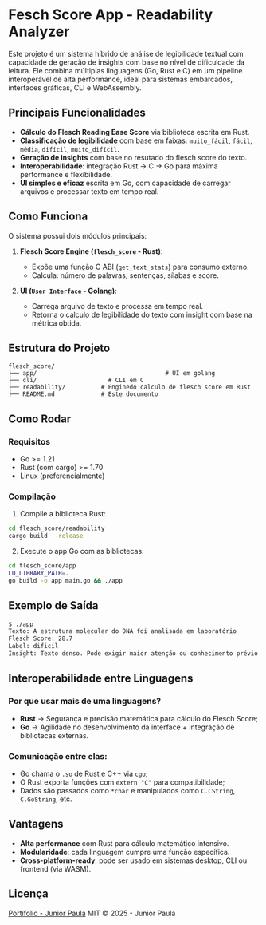 # Fesch Score App -  Readability Analyzer

Este projeto é um sistema híbrido de análise de legibilidade textual com capacidade de geração de insights com base no nível de dificuldade da leitura. Ele combina múltiplas linguagens (Go, Rust e C) em um pipeline interoperável de alta performance, ideal para sistemas embarcados, interfaces gráficas, CLI e WebAssembly.

## Principais Funcionalidades

- **Cálculo do Flesch Reading Ease Score** via biblioteca escrita em Rust.
- **Classificação de legibilidade** com base em faixas: `muito_fácil`, `fácil`, `média`, `difícil`, `muito_difícil`.
- **Geração de insights** com base no resutado do flesch score do texto.
- **Interoperabilidade**: integração Rust → C → Go para máxima performance e flexibilidade.
- **UI simples e eficaz** escrita em Go, com capacidade de carregar arquivos e processar texto em tempo real.

## Como Funciona

O sistema possui dois módulos principais:

1. **Flesch Score Engine (`flesch_score` - Rust)**:
   - Expõe uma função C ABI (`get_text_stats`) para consumo externo.
   - Calcula: número de palavras, sentenças, sílabas e score.

2. **UI (`User Interface` - Golang)**:
   - Carrega arquivo de texto e processa em tempo real.
   - Retorna o calculo de legibilidade do texto com insight com base na métrica obtida.

## Estrutura do Projeto

```
flesch_score/
├── app/									# UI em golang
├── cli/               		# CLI em C
├── readability/          # Enginedo calculo de flesch score em Rust
├── README.md             # Este documento
```

## Como Rodar

### Requisitos

- Go >= 1.21
- Rust (com cargo) >= 1.70
- Linux (preferencialmente)

### Compilação

1. Compile a biblioteca Rust:

```bash
cd flesch_score/readability
cargo build --release
```

2. Execute o app Go com as bibliotecas:

```bash
cd flesch_score/app
LD_LIBRARY_PATH=.
go build -o app main.go && ./app
```

## Exemplo de Saída

```bash
$ ./app
Texto: A estrutura molecular do DNA foi analisada em laboratório
Flesch Score: 28.7
Label: dificil
Insight: Texto denso. Pode exigir maior atenção ou conhecimento prévio do leitor.
```

## Interoperabilidade entre Linguagens

### Por que usar mais de uma linguagens?

-   **Rust** → Segurança e precisão matemática para cálculo do Flesch Score;
-   **Go** → Agilidade no desenvolvimento da interface + integração de bibliotecas externas.
    
### Comunicação entre elas:

-   Go chama o `.so` de Rust e C++ via `cgo`;
-   O Rust exporta funções com `extern "C"` para compatibilidade; 
-   Dados são passados como `*char` e manipulados como `C.CString`, `C.GoString`, etc.

## Vantagens

- **Alta performance** com Rust para cálculo matemático intensivo.
- **Modularidade**: cada linguagem cumpre uma função específica.
- **Cross-platform-ready**: pode ser usado em sistemas desktop, CLI ou frontend (via WASM).

## Licença

[Portifolio - Junior Paula](https://juniorpaula.com.br)
MIT © 2025 - Junior Paula
